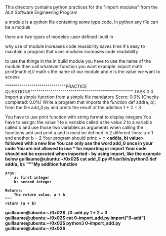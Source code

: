 This directory contains python practices for the "import modules" from
the ALX Software Engineering Program

a module is a python file containing some type code. In python any file
can be a module

there are two types of modeles
:user defined
:built in

why use of module
increases code reusability
saves time
it's easy to maintain a program that uses modules
increases code readability

to use the things in the in build module you have to use the name of the module then call whatever function you want
example:
import math
print(math.e)// math s the name of our module and e is the value we want to access

""""""""""""""""""""""""""""""PRACTICE QUESTIONS"""""""""""""""""""""""""""""""""""""""""""""""""""
TASK 0
0. Import a simple function from a simple file
mandatory
Score: 0.0% (Checks completed: 0.0%)
Write a program that imports the function def add(a, b): from the file add_0.py and prints the result of the addition 1 + 2 = 3

You have to use print function with string format to display integers
You have to assign:
the value 1 to a variable called a
the value 2 to a variable called b
and use those two variables as arguments when calling the functions add and print
a and b must be defined in 2 different lines: a = 1 and another b = 2
Your program should print: <a value> + <b value> = <add(a, b) value> followed with a new line
You can only use the word add_0 once in your code
You are not allowed to use * for importing or __import__
Your code should not be executed when imported - by using __import__, like the example below
guillaume@ubuntu:~/0x02$ cat add_0.py
#!/usr/bin/python3
def add(a, b):
    """My addition function

    Args:
        a: first integer
        b: second integer

    Returns:
        The return value. a + b
    """
    return (a + b)

guillaume@ubuntu:~/0x02$ ./0-add.py
1 + 2 = 3
guillaume@ubuntu:~/0x02$ cat 0-import_add.py
__import__("0-add")
guillaume@ubuntu:~/0x02$ python3 0-import_add.py 
guillaume@ubuntu:~/0x02$ 
